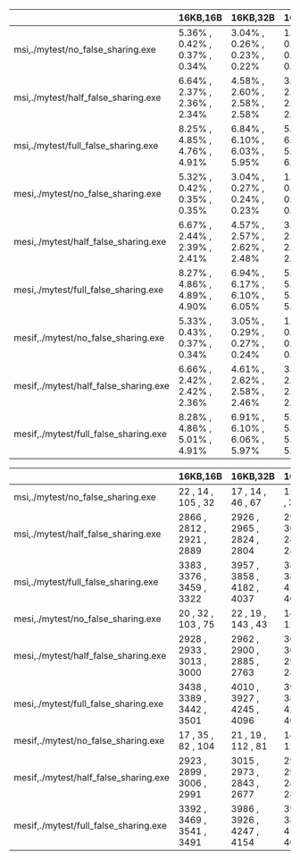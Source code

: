 | | 16KB,16B | 16KB,32B | 16KB,64B | 32KB,16B | 32KB,32B | 32KB,64B | 64KB,16B | 64KB,32B | 64KB,64B|
|----| ---- | ---- | ---- | ---- | ---- | ---- | ---- | ---- | ---- |
|msi,./mytest/no_false_sharing.exe| 5.36% , 0.42% , 0.37% , 0.34%| 3.04% , 0.26% , 0.23% , 0.22%| 1.83% , 0.19% , 0.18% , 0.15%| 5.24% , 0.42% , 0.37% , 0.36%| 2.94% , 0.27% , 0.26% , 0.23%| 1.70% , 0.19% , 0.18% , 0.14%| 5.10% , 0.41% , 0.37% , 0.34%| 2.83% , 0.25% , 0.26% , 0.23%| 1.61% , 0.15% , 0.17% , 0.16%|
|msi,./mytest/half_false_sharing.exe| 6.64% , 2.37% , 2.36% , 2.34%| 4.58% , 2.60% , 2.58% , 2.58%| 3.36% , 2.54% , 2.51% , 2.54%| 6.53% , 2.38% , 2.33% , 2.33%| 4.48% , 2.61% , 2.61% , 2.55%| 3.21% , 2.49% , 2.48% , 2.43%| 6.37% , 2.46% , 2.32% , 2.40%| 4.43% , 2.66% , 2.70% , 2.59%| 3.15% , 2.54% , 2.46% , 2.51%|
|msi,./mytest/full_false_sharing.exe| 8.25% , 4.85% , 4.76% , 4.91%| 6.84% , 6.10% , 6.03% , 5.95%| 5.66% , 6.00% , 5.96% , 6.00%| 8.04% , 4.72% , 4.86% , 4.78%| 6.76% , 6.09% , 6.15% , 5.98%| 5.49% , 5.86% , 5.88% , 5.84%| 8.06% , 4.81% , 4.85% , 4.83%| 6.64% , 6.04% , 6.15% , 6.02%| 5.45% , 6.03% , 6.04% , 6.03%|
|mesi,./mytest/no_false_sharing.exe| 5.32% , 0.42% , 0.35% , 0.35%| 3.04% , 0.27% , 0.24% , 0.23%| 1.83% , 0.18% , 0.18% , 0.15%| 5.25% , 0.41% , 0.37% , 0.34%| 2.94% , 0.26% , 0.25% , 0.22%| 1.70% , 0.17% , 0.17% , 0.16%| 5.10% , 0.43% , 0.37% , 0.34%| 2.84% , 0.26% , 0.27% , 0.23%| 1.61% , 0.19% , 0.18% , 0.15%|
|mesi,./mytest/half_false_sharing.exe| 6.67% , 2.44% , 2.39% , 2.41%| 4.57% , 2.57% , 2.62% , 2.48%| 3.40% , 2.54% , 2.54% , 2.52%| 6.58% , 2.41% , 2.43% , 2.36%| 4.42% , 2.62% , 2.47% , 2.54%| 3.25% , 2.57% , 2.54% , 2.54%| 6.45% , 2.44% , 2.43% , 2.40%| 4.35% , 2.62% , 2.53% , 2.62%| 3.13% , 2.57% , 2.50% , 2.47%|
|mesi,./mytest/full_false_sharing.exe| 8.27% , 4.86% , 4.89% , 4.90%| 6.94% , 6.17% , 6.10% , 6.05%| 5.65% , 5.97% , 5.96% , 5.91%| 8.12% , 4.81% , 4.83% , 4.90%| 6.71% , 6.21% , 6.04% , 6.10%| 5.54% , 5.93% , 5.99% , 5.94%| 8.10% , 4.90% , 5.03% , 4.92%| 6.63% , 6.04% , 6.02% , 5.98%| 5.45% , 5.99% , 5.98% , 6.06%|
|mesif,./mytest/no_false_sharing.exe| 5.33% , 0.43% , 0.37% , 0.34%| 3.05% , 0.29% , 0.27% , 0.24%| 1.83% , 0.18% , 0.18% , 0.15%| 5.25% , 0.42% , 0.37% , 0.34%| 2.94% , 0.28% , 0.27% , 0.24%| 1.70% , 0.19% , 0.19% , 0.14%| 5.10% , 0.43% , 0.37% , 0.36%| 2.84% , 0.27% , 0.27% , 0.22%| 1.61% , 0.19% , 0.18% , 0.15%|
|mesif,./mytest/half_false_sharing.exe| 6.66% , 2.42% , 2.42% , 2.36%| 4.61% , 2.62% , 2.58% , 2.46%| 3.37% , 2.52% , 2.53% , 2.49%| 6.56% , 2.40% , 2.38% , 2.36%| 4.41% , 2.57% , 2.47% , 2.51%| 3.25% , 2.55% , 2.53% , 2.48%| 6.40% , 2.39% , 2.35% , 2.33%| 4.33% , 2.57% , 2.54% , 2.55%| 3.17% , 2.57% , 2.51% , 2.48%|
|mesif,./mytest/full_false_sharing.exe| 8.28% , 4.86% , 5.01% , 4.91%| 6.91% , 6.10% , 6.06% , 5.97%| 5.61% , 5.97% , 5.98% , 5.89%| 8.20% , 4.93% , 5.00% , 4.96%| 6.76% , 6.16% , 6.10% , 5.94%| 5.55% , 5.90% , 5.93% , 5.92%| 8.08% , 4.93% , 4.91% , 4.97%| 6.61% , 6.10% , 6.01% , 6.03%| 5.37% , 5.89% , 5.89% , 5.92%|

| | 16KB,16B | 16KB,32B | 16KB,64B | 32KB,16B | 32KB,32B | 32KB,64B | 64KB,16B | 64KB,32B | 64KB,64B|
|----| ---- | ---- | ---- | ---- | ---- | ---- | ---- | ---- | ---- |
|msi,./mytest/no_false_sharing.exe| 22 , 14 , 105 , 32| 17 , 14 , 46 , 67| 15 , 9 , 72 , 32| 20 , 16 , 101 , 37| 18 , 20 , 78 , 40| 13 , 11 , 72 , 29| 18 , 14 , 88 , 40| 18 , 13 , 77 , 37| 15 , 5 , 40 , 61|
|msi,./mytest/half_false_sharing.exe| 2866 , 2812 , 2921 , 2889| 2926 , 2965 , 2824 , 2804| 2985 , 3010 , 2850 , 2882| 2824 , 2833 , 2894 , 2864| 2965 , 2974 , 2900 , 2748| 2943 , 2929 , 2814 , 2712| 2821 , 2911 , 2872 , 2954| 3048 , 3006 , 2958 , 2815| 2953 , 2993 , 2778 , 2820|
|msi,./mytest/full_false_sharing.exe| 3383 , 3376 , 3459 , 3322| 3957 , 3858 , 4182 , 4037| 3855 , 3853 , 4213 , 4091| 3334 , 3326 , 3349 , 3323| 4011 , 3918 , 4184 , 4082| 3867 , 3763 , 4090 , 3947| 3429 , 3397 , 3443 , 3401| 3984 , 3877 , 4153 , 4116| 3982 , 3973 , 4217 , 4134|
|mesi,./mytest/no_false_sharing.exe| 20 , 32 , 103 , 75| 22 , 19 , 143 , 43| 14 , 10 , 129 , 41| 27 , 24 , 111 , 70| 16 , 20 , 112 , 63| 14 , 9 , 94 , 59| 19 , 28 , 127 , 63| 22 , 18 , 142 , 49| 14 , 11 , 120 , 43|
|mesi,./mytest/half_false_sharing.exe| 2928 , 2933 , 3013 , 3000| 2962 , 2900 , 2885 , 2763| 3071 , 3041 , 2946 , 2835| 2950 , 2898 , 2997 , 2941| 2906 , 2960 , 2737 , 2822| 3022 , 3040 , 2934 , 2889| 2959 , 2937 , 3034 , 3030| 2935 , 2985 , 2821 , 2815| 2945 , 3023 , 2864 , 2789|
|mesi,./mytest/full_false_sharing.exe| 3438 , 3389 , 3442 , 3501| 4010 , 3927 , 4245 , 4096| 3948 , 3821 , 4204 , 4040| 3451 , 3431 , 3512 , 3462| 3970 , 3940 , 4190 , 4194| 3963 , 3839 , 4166 , 4137| 3546 , 3510 , 3563 , 3566| 3917 , 3810 , 4136 , 4060| 3990 , 3971 , 4235 , 4064|
|mesif,./mytest/no_false_sharing.exe| 17 , 35 , 82 , 104| 21 , 19 , 112 , 81| 14 , 12 , 121 , 31| 22 , 25 , 111 , 75| 21 , 19 , 124 , 70| 14 , 14 , 135 , 30| 27 , 23 , 147 , 72| 17 , 20 , 137 , 44| 13 , 15 , 121 , 46|
|mesif,./mytest/half_false_sharing.exe| 2923 , 2899 , 3006 , 2991| 3015 , 2973 , 2843 , 2677| 2996 , 2998 , 2890 , 2828| 2911 , 2893 , 2956 , 2933| 2900 , 2936 , 2747 , 2733| 3002 , 2949 , 2890 , 2797| 2868 , 2864 , 2913 , 2933| 2932 , 2942 , 2804 , 2793| 3048 , 3007 , 2888 , 2834|
|mesif,./mytest/full_false_sharing.exe| 3392 , 3469 , 3541 , 3491| 3986 , 3926 , 4247 , 4154| 3917 , 3871 , 4100 , 4042| 3485 , 3484 , 3580 , 3481| 3933 , 4005 , 4175 , 4115| 3965 , 3834 , 4202 , 4092| 3471 , 3467 , 3480 , 3519| 3955 , 3751 , 4177 , 4081| 3936 , 3730 , 4155 , 4052|